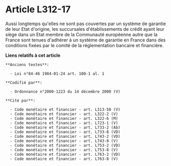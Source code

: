 # Article L312-17

Aussi longtemps qu'elles ne sont pas couvertes par un système de garantie de leur Etat d'origine, les succursales
d'établissements de crédit ayant leur siège dans un Etat membre de la Communauté européenne autre que la France sont tenues
d'adhérer à un système de garantie en France dans des conditions fixées par le comité de la réglementation bancaire et
financière.

**Liens relatifs à cet article**

	**Anciens textes**:

	  - Loi n°84-46 1984-01-24 art. 100-1 al. 1

	**Codifié par**:

	  - Ordonnance n°2000-1223 du 14 décembre 2000 (V)

	**Cité par**:

	  - Code monétaire et financier - art. L313-50 (V)
	  - Code monétaire et financier - art. L322-2 (V)
	  - Code monétaire et financier - art. L322-6 (M)
	  - Code monétaire et financier - art. L723-1 (V)
	  - Code monétaire et financier - art. L733-2 (Ab)
	  - Code monétaire et financier - art. L733-8 (VD)
	  - Code monétaire et financier - art. L743-2 (VD)
	  - Code monétaire et financier - art. L743-8 (V)
	  - Code monétaire et financier - art. L753-2 (VD)
	  - Code monétaire et financier - art. L753-8 (V)
	  - Code monétaire et financier - art. L763-2 (VD)
	  - Code monétaire et financier - art. L763-8 (V)
